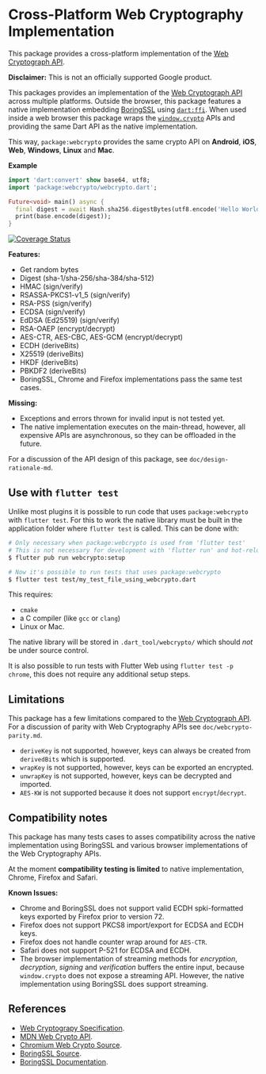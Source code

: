 Cross-Platform Web Cryptography Implementation
=============================================
This package provides a cross-platform implementation of the
[Web Cryptograph API][webcrypto-spec].

**Disclaimer:** This is not an officially supported Google product.

This packages provides an implementation of the
[Web Cryptograph API][webcrypto-spec] across multiple platforms. Outside the
browser, this package features a native implementation embedding
[BoringSSL][boringssl-src] using [`dart:ffi`][dart-ffi]. When used inside a
web browser this package wraps the [`window.crypto`][window-crypto] APIs and
providing the same Dart API as the native implementation.

This way, `package:webcrypto` provides the same crypto API on **Android**, **iOS**, **Web**, **Windows**, **Linux** and **Mac**.

**Example**
```dart
import 'dart:convert' show base64, utf8;
import 'package:webcrypto/webcrypto.dart';

Future<void> main() async {
  final digest = await Hash.sha256.digestBytes(utf8.encode('Hello World'));
  print(base.encode(digest));
}
```

[![Coverage Status](https://coveralls.io/repos/github/google/webcrypto.dart/badge.svg?branch=master)](https://coveralls.io/github/google/webcrypto.dart?branch=master)

**Features:**
 * Get random bytes
 * Digest (sha-1/sha-256/sha-384/sha-512)
 * HMAC (sign/verify)
 * RSASSA-PKCS1-v1_5 (sign/verify)
 * RSA-PSS (sign/verify)
 * ECDSA (sign/verify)
 * EdDSA (Ed25519) (sign/verify)
 * RSA-OAEP	(encrypt/decrypt)
 * AES-CTR, AES-CBC, AES-GCM (encrypt/decrypt)
 * ECDH (deriveBits)
 * X25519 (deriveBits)
 * HKDF (deriveBits)
 * PBKDF2	(deriveBits)
 * BoringSSL, Chrome and Firefox implementations pass the same test cases.

**Missing:**
 * Exceptions and errors thrown for invalid input is not tested yet.
 * The native implementation executes on the main-thread, however, all expensive
   APIs are asynchronous, so they can be offloaded in the future.

For a discussion of the API design of this package,
see `doc/design-rationale-md`.

## Use with `flutter test`

Unlike most plugins it is possible to run code that uses `package:webcrypto`
with `flutter test`. For this to work the native library must be built in the
application folder where `flutter test` is called. This can be done with:

```bash
# Only necessary when package:webcrypto is used from 'flutter test'
# This is not necessary for development with 'flutter run' and hot-reload
$ flutter pub run webcrypto:setup

# Now it's possible to run tests that uses package:webcrypto
$ flutter test test/my_test_file_using_webcrypto.dart
```

This requires:
 * `cmake`
 * a C compiler (like `gcc` or `clang`)
 * Linux or Mac.

The native library will be stored in `.dart_tool/webcrypto/` which should
_not_ be under source control.

It is also possible to run tests with Flutter Web using
`flutter test -p chrome`, this does not require any additional setup steps.

## Limitations
This package has a few limitations compared to the
[Web Cryptograph API][webcrypto-spec]. For a discussion of parity with
Web Cryptography APIs see `doc/webcrypto-parity.md`.

 * `deriveKey` is not supported, however, keys can always be created from
    `derivedBits` which is supported.
 * `wrapKey` is not supported, however, keys can be exported an encrypted.
 * `unwrapKey` is not supported, however, keys can be decrypted and imported.
 * `AES-KW` is not supported because it does not support `encrypt`/`decrypt`.

## Compatibility notes
This package has many tests cases to asses compatibility across the native
implementation using BoringSSL and various browser implementations of the
Web Cryptography APIs.

At the moment **compatibility testing is limited** to native implementation,
Chrome, Firefox and Safari.

**Known Issues:**
 * Chrome and BoringSSL does not support valid ECDH spki-formatted keys exported
   by Firefox prior to version 72.
 * Firefox does not support PKCS8 import/export for ECDSA and ECDH keys.
 * Firefox does not handle counter wrap around for `AES-CTR`.
 * Safari does not support P-521 for ECDSA and ECDH.
 * The browser implementation of streaming methods for _encryption_,
   _decryption_, _signing_ and _verification_ buffers the entire input, because
   `window.crypto` does not expose a streaming API. However, the native
   implementation using BoringSSL does support streaming.

## References

 * [Web Cryptograpy Specification][webcrypto-spec].
 * [MDN Web Crypto API][webcrypto-mdn].
 * [Chromium Web Crypto Source][chrome-src].
 * [BoringSSL Source][boringssl-src].
 * [BoringSSL Documentation][boringssl-docs].


[window-crypto]: webcrypto-mdn
[webcrypto-spec]: https://www.w3.org/TR/WebCryptoAPI/
[boringssl-src]: https://boringssl.googlesource.com/boringssl/
[boringssl-docs]: https://commondatastorage.googleapis.com/chromium-boringssl-docs/headers.html
[dart-ffi]: https://api.dart.dev/stable/2.8.4/dart-ffi/dart-ffi-library.html
[chrome-src]: https://chromium.googlesource.com/chromium/src/+/master/components/webcrypto
[webcrypto-mdn]: https://developer.mozilla.org/en-US/docs/Web/API/Web_Crypto_API
